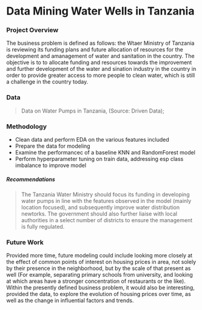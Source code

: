 # Data Mining Water Wells in Tanzania


### Project Overview
The business problem is defined as follows: the Wtaer Ministry of Tanzania is reviewing its funding plans and future allocation of resources for the development and amanagement of water and sanitation in the country. 
The objective is to to allocate funding and resources towards the improvement and further development of the water and sination industry in the country in order to provide greater access to more people to clean water, which is still a challenge in the country today. 

### Data
>	Data on Water Pumps in Tanzania, (Source: Driven Data); 

### Methodology

- Clean data and perform EDA on the various features included
- Prepare the data for modeling
- Examine the performancec of a baseline KNN and RandomForest model
- Perform hyperparameter tuning on train data, addressing esp class imbalance to improve model


##### Recommendations

> The Tanzania Water Ministry should focus its funding in developing water pumps in line with the features observed in the model (mainly location focused), and subsequently improve water distribution newtorks. 
> The government should also further liaise with local authorities in a select number of districts to ensure the management is fully regulated.


### Future Work
Provided more time, future modeling could include looking more closely at the effect of common points of interest on housing prices in area, not solely by their presence in the neighborhood, but by the scale of that present as well (For example, separating primary schools from university, and looking at which areas have a stronger concentration of restaurants or the like). 
Within the presently defined business problem, it would also be interesting, provided the data, to explore the evolution of housing prices over time, as well as the change in influential factors and trends. 


